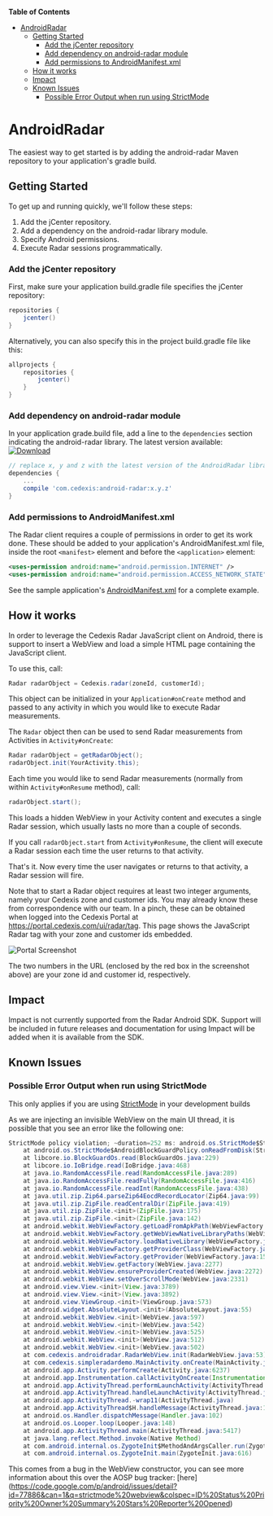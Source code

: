 **Table of Contents**

- [AndroidRadar](#androidradar)
    - [Getting Started](#getting-started)
        - [Add the jCenter repository](#add-the-jcenter-repository)
        - [Add dependency on android-radar module](#add-dependency-on-android-radar-module)
        - [Add permissions to AndroidManifest.xml](#add-permissions-to-androidmanifestxml)
    - [How it works](#how-it-works)
    - [Impact](#impact)
    - [Known Issues](#known-issues)
        - [Possible Error Output when run using StrictMode](#possible-error-output-when-run-using-strictmode)
        
# AndroidRadar

The easiest way to get started is by adding the android-radar Maven repository
to your application's gradle build.

## Getting Started

To get up and running quickly, we'll follow these steps:

1. Add the jCenter repository.
2. Add a dependency on the android-radar library module.
3. Specify Android permissions.
4. Execute Radar sessions programmatically.

### Add the jCenter repository

First, make sure your application build.gradle file specifies the jCenter repository:

```groovy
repositories {
    jcenter()
}
```

Alternatively, you can also specify this in the project build.gradle file like this:

```groovy
allprojects {
    repositories {
        jcenter()
    }
}
```

### Add dependency on android-radar module

In your application grade.build file, add a line to the `dependencies` section
indicating the android-radar library.  The latest version available: [ ![Download](https://api.bintray.com/packages/jacob/maven/android-radar/images/download.svg) ](https://bintray.com/jacob/maven/android-radar/_latestVersion)

```groovy
// replace x, y and z with the latest version of the AndroidRadar library.
dependencies {
    ...
    compile 'com.cedexis:android-radar:x.y.z'
}
```

### Add permissions to AndroidManifest.xml

The Radar client requires a couple of permissions in order to get its work done.
These should be added to your application's AndroidManifest.xml file, inside the
root `<manifest>` element and before the `<application>` element:

```xml
<uses-permission android:name="android.permission.INTERNET" />
<uses-permission android:name="android.permission.ACCESS_NETWORK_STATE"/>
```

See the sample application's [AndroidManifest.xml](https://github.com/cedexis/AndroidRadar/blob/master/app/src/main/AndroidManifest.xml) for a complete example.

## How it works

In order to leverage the Cedexis Radar JavaScript client on Android, there
is support to insert a WebView and load a simple HTML page containing the
JavaScript client.

To use this, call:

``` java
Radar radarObject = Cedexis.radar(zoneId, customerId);
```

This object can be initialized in your `Application#onCreate` method and passed
to any activity in which you would like to execute Radar measurements.

The `Radar` object then can be used to send Radar measurements from Activities
in `Activity#onCreate`:

``` java
Radar radarObject = getRadarObject();
radarObject.init(YourActivity.this);
```

Each time you would like to send Radar measurements (normally from within
`Activity#onResume` method), call:

``` java
radarObject.start();
```

This loads a hidden WebView in your Activity content and executes a single Radar
session, which usually lasts no more than a couple of seconds.

If you call `radarObject.start` from `Activity#onResume`, the client will execute
a Radar session each time the user returns to that activity.

That's it.  Now every time the user navigates or returns to that activity, a
Radar session will fire.

Note that to start a Radar object requires at least two integer
arguments, namely your Cedexis zone and customer ids.  You may already know
these from correspondence with our team.  In a pinch, these can be obtained
when logged into the Cedexis Portal at https://portal.cedexis.com/ui/radar/tag.
This page shows the JavaScript Radar tag with your zone and customer ids
embedded.

![Portal Screenshot](./portal_screenshot.png)

The two numbers in the URL (enclosed by the red box in the screenshot above) are
your zone id and customer id, respectively.

## Impact

Impact is not currently supported from the Radar Android SDK. Support will be included in future releases and documentation for using Impact will be added when it is available from the SDK.
 
## Known Issues

### Possible Error Output when run using StrictMode

This only applies if you are using [StrictMode](https://developer.android.com/reference/android/os/StrictMode.html) in your development builds

As we are injecting an invisible WebView on the main UI thread, it is possible
that you see an error like the following one:

``` java
StrictMode policy violation; ~duration=252 ms: android.os.StrictMode$StrictModeDiskReadViolation: policy=65543 violation=2
    at android.os.StrictMode$AndroidBlockGuardPolicy.onReadFromDisk(StrictMode.java:1263)
    at libcore.io.BlockGuardOs.read(BlockGuardOs.java:229)
    at libcore.io.IoBridge.read(IoBridge.java:468)
    at java.io.RandomAccessFile.read(RandomAccessFile.java:289)
    at java.io.RandomAccessFile.readFully(RandomAccessFile.java:416)
    at java.io.RandomAccessFile.readInt(RandomAccessFile.java:438)
    at java.util.zip.Zip64.parseZip64EocdRecordLocator(Zip64.java:99)
    at java.util.zip.ZipFile.readCentralDir(ZipFile.java:419)
    at java.util.zip.ZipFile.<init>(ZipFile.java:175)
    at java.util.zip.ZipFile.<init>(ZipFile.java:142)
    at android.webkit.WebViewFactory.getLoadFromApkPath(WebViewFactory.java:357)
    at android.webkit.WebViewFactory.getWebViewNativeLibraryPaths(WebViewFactory.java:407)
    at android.webkit.WebViewFactory.loadNativeLibrary(WebViewFactory.java:511)
    at android.webkit.WebViewFactory.getProviderClass(WebViewFactory.java:188)
    at android.webkit.WebViewFactory.getProvider(WebViewFactory.java:158)
    at android.webkit.WebView.getFactory(WebView.java:2277)
    at android.webkit.WebView.ensureProviderCreated(WebView.java:2272)
    at android.webkit.WebView.setOverScrollMode(WebView.java:2331)
    at android.view.View.<init>(View.java:3789)
    at android.view.View.<init>(View.java:3892)
    at android.view.ViewGroup.<init>(ViewGroup.java:573)
    at android.widget.AbsoluteLayout.<init>(AbsoluteLayout.java:55)
    at android.webkit.WebView.<init>(WebView.java:597)
    at android.webkit.WebView.<init>(WebView.java:542)
    at android.webkit.WebView.<init>(WebView.java:525)
    at android.webkit.WebView.<init>(WebView.java:512)
    at android.webkit.WebView.<init>(WebView.java:502)
    at com.cedexis.androidradar.RadarWebView.init(RadarWebView.java:53)
    at com.cedexis.simpleradardemo.MainActivity.onCreate(MainActivity.java:65)
    at android.app.Activity.performCreate(Activity.java:6237)
    at android.app.Instrumentation.callActivityOnCreate(Instrumentation.java:1107)
    at android.app.ActivityThread.performLaunchActivity(ActivityThread.java:2369)
    at android.app.ActivityThread.handleLaunchActivity(ActivityThread.java:2476)
    at android.app.ActivityThread.-wrap11(ActivityThread.java)
    at android.app.ActivityThread$H.handleMessage(ActivityThread.java:1344)
    at android.os.Handler.dispatchMessage(Handler.java:102)
    at android.os.Looper.loop(Looper.java:148)
    at android.app.ActivityThread.main(ActivityThread.java:5417)
    at java.lang.reflect.Method.invoke(Native Method)
    at com.android.internal.os.ZygoteInit$MethodAndArgsCaller.run(ZygoteInit.java:726)
    at com.android.internal.os.ZygoteInit.main(ZygoteInit.java:616)
```

This comes from a bug in the WebView constructor, you can see more information about this over the
AOSP bug tracker: [here] (https://code.google.com/p/android/issues/detail?id=77886&can=1&q=strictmode%20webview&colspec=ID%20Status%20Priority%20Owner%20Summary%20Stars%20Reporter%20Opened)
